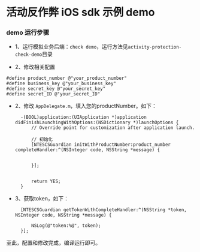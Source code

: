 活动反作弊 iOS sdk 示例 demo
===

### demo 运行步骤

* 1、运行模拟业务后端：`check demo`，运行方法见`activity-protection-check-demo`目录

* 2、修改相关配置

```
#define product_number @"your_product_number"
#define business_key @"your_business_key"
#define secret_key @"your_secret_key"
#define secret_ID @"your_secret_ID"
```
* 2、修改 `AppDelegate.m`，填入您的productNumber。如下：
	
		-(BOOL)application:(UIApplication *)application didFinishLaunchingWithOptions:(NSDictionary *)launchOptions {
   	 		// Override point for customization after application launch.
    
    		// 初始化
            [NTESCSGuardian initWithProductNumber:product_number completeHandler:^(NSInteger code, NSString *message) {
                
            
            }];
    
    
    		return YES;
		}

* 3、获取token，如下：

        [NTESCSGuardian getTokenWithCompleteHandler:^(NSString *token, NSInteger code, NSString *message) {
   
            NSLog(@"token:%@", token);
        }];
    

		
至此，配置和修改完成，编译运行即可。

